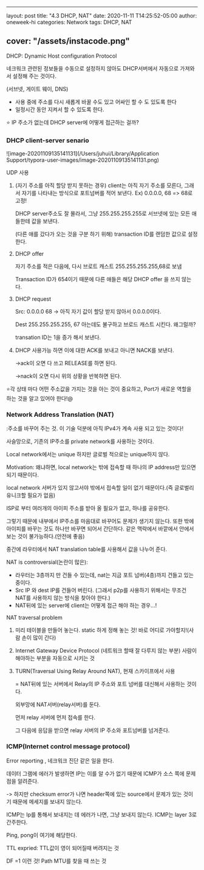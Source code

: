 
---
layout: post
title:  "4.3  DHCP,  NAT"
date:   2020-11-11 T14:25:52-05:00
author: oneweek-hi
categories: Network
tags:   DHCP, NAT

cover:  "/assets/instacode.png"
---


DHCP: Dynamic Host configuration Protocol

네크워크 관련된 정보들을 수동으로 설정하지 않아도 DHCP서버에서 자동으로 가져와서 설정해 주는 것이다.

(서브넷, 게이트 웨이, DNS)

- 사용 중에 주소를 다시 새롭게 바꿀 수도 있고 어싸인 할 수 도 있도록 한다
- 일정시간 동안 지켜서 할 수 있도록 한다.



:star: IP 주소가 없는데 DHCP server에 어떻게 접근하는 걸까?

### DHCP client-server senario

![image-20201109135141131](/Users/juhui/Library/Application Support/typora-user-images/image-20201109135141131.png)

UDP 사용

1. (자기 주소를 아직 할당 받지 못하는 경우) client는 아직 자기 주소를 모른다, 그래서 자기를 나타내는 방식으로 포트넘버를 적어 보낸다. Ex) 0.0.0.0, 68             => 68로 고정!

   DHCP server주소도 잘 몰라서, 그냥 255.255.255.255로 서브넷에 있는 모든 애들한테 값을 보낸다.

   (다른 애를 갔다가 오는 것을 구분 하기 위해) transaction ID를 랜덤한 값으로 설정한다. 

2. DHCP offer

   자기 주소를 적은 다음에, 다시 브로트 캐스트 255.255.255.255,68로 보냄

   Transaction ID가 654이기 때문에 다른 애들은 해당 DHCP offer 을 쓰지 않는다.

3. DHCP request

   Src: 0.0.0.0 68 -> 아직 자기 값이 할당 받지 않아서 0.0.0.0이다.

   Dest 255.255.255.255, 67 아는데도 불구하고 브로드 캐스트 시킨다. 왜그럴까?

   transation ID는 1을 증가 해서 보낸다.

4. DHCP 사용가능 하면 이에 대한 ACK를 보내고 아니면 NACK를 보낸다.

   ->ack이 오면 다 쓰고 RELEASE를 하면 된다.

   ->nack이 오면 다시 위의 상황을 반복하면 된다.



:star:각 상태 마다 어떤 주소값을 가지는 것을 아는 것이 중요하고, Port가 새로운 역할을 하는 것을 알고 있어야 한다!@



### Network Address Translation (NAT)

:주소를 바꾸어 주는 것. 이 기술 덕분에 아직 IPv4가 계속 사용 되고 있는 것이다!

사슬망으로, 기존의 IP주소를 private network를 사용하는 것이다. 

 Local network에서는 unique 하지만 글로벌 적으로는 unique하지 않다.



Motivation: 왜냐하면, local network는 밖에 접속할 때 하나의 IP address만 있으면 되기 때문이다.

local network 서버가 있지 않고서야 밖에서 접속할 일이 없기 때문이다.(즉 글로벌리 유니크할 필요가 없음)

ISP로 부터 여러개의 아이피 주소를 받아 올 필요가 없고, 하나를 공유한다.

그렇기 때문에 내부에서 IP주소를 마음대로 바꾸어도 문제가 생기지 않는다. 또한 밖에 아이피를 바꾸는 것도 하나만 바꾸면 되어서 간단하다. 같은 맥락에서 바깥에서 안에서 보는 것이 불가능하다.(안전에 좋음)



중간에 라우터에서 NAT translation table를 사용해서 값을 나누어 준다. 



NAT is controversial(논란이 많은):

- 라우터는 3층까지 만 건들 수 있는데, nat는 지금 포트 넘버(4층)까지 건들고 있는 중이다.
-  Src IP 와 dest IP를 건들어 버린다. (그래서 p2p를 사용하기 위해서는 무조건 NAT를 사용하지 않는 방식을 찾아야 한다.)
- NAT뒤에 있는 server에 client는 어떻게 접근 해야 하는 경우...!



NAT traversal problem

1. 미리 테이블을 만들어 놓는다. static 하게 정해 놓는 것! 바로 어디로 가야할지!(사람 손이 많이 간다)

2. Internet Gateway Device Protocol (네트워크 할때 잘 다루지 않는 부분)  사람이 해야하는 부분을 자동으로 시키는 것

3. TURN(Traversal Using Relay Around NAT), 현재 스카이프에서 사용

    = NAT뒤에 있는 서버에서  Relay의 IP 주소와 포트 넘버를 대신해서 사용하는 것이다.

   외부망에 NAT서버(relay서버)를 둔다. 

   먼저 relay 서버에 먼저 접속를 한다. 

   그 다음에 응답을 받으면 relay 서버의 IP 주소와 포트넘버를 넘겨준다.    



### ICMP(Internet control message protocol)

Error reporting , 네크워크 진단 같은 일을 한다. 

데이터 그램에 에러가 발생하면 IP는 이를 알 수가 없기 때문에 ICMP가 소스 쪽에 문제점을 알려준다. 

-> 하지만 checksum error가 나면 header쪽에 있는 source에서 문제가 있는 것이기 때문에 메세지를 보내지 않는다.

ICMP는 Ip를 통해서 보내지는 데 에러가 나면, 그냥 보내지 않는다. ICMP는 layer 3로 간주한다. 

Ping, pong이 여기에 해당한다.

TTL expried: TTL값이 영이 되어질때 버려지는 것

DF =1 이런 것! Path MTU를 찾을 때 쓰는 것

  

